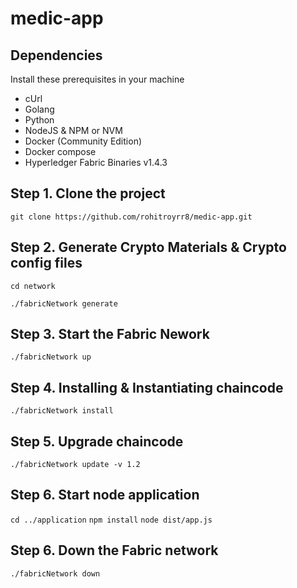 # medic-app

## Dependencies
Install these prerequisites in your machine
- cUrl
- Golang
- Python
- NodeJS & NPM or NVM
- Docker (Community Edition)
- Docker compose
- Hyperledger Fabric Binaries v1.4.3

## Step 1. Clone the project
`git clone https://github.com/rohitroyrr8/medic-app.git`

## Step 2. Generate Crypto Materials & Crypto config files
`cd network`

`./fabricNetwork generate`

## Step 3. Start the Fabric Nework
`./fabricNetwork up`

## Step 4. Installing & Instantiating chaincode
`./fabricNetwork install`

## Step 5. Upgrade chaincode
`./fabricNetwork update -v 1.2`

## Step 6. Start node application
`cd ../application`
`npm install`
`node dist/app.js`

## Step 6. Down the Fabric network
`./fabricNetwork down`

